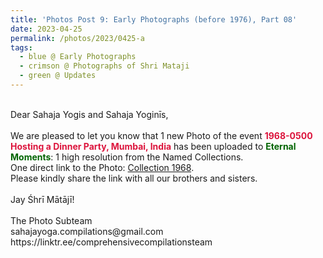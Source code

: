 ```yaml
---
title: 'Photos Post 9: Early Photographs (before 1976), Part 08'
date: 2023-04-25
permalink: /photos/2023/0425-a
tags:
  - blue @ Early Photographs
  - crimson @ Photographs of Shri Mataji
  - green @ Updates
---
```


<p>
<br>
Dear Sahaja Yogis and Sahaja Yoginīs,<br>
<br>
We are pleased to let you know that 1 new Photo of the event <font color="Crimson"><b>1968-0500 Hosting a Dinner Party, Mumbai, India</b></font> has been uploaded to <font color="DarkGreen"><b>Eternal Moments</b></font>: 1 high resolution from the Named Collections.<br>
One direct link to the Photo: <a href="https://eternalmoments.smugmug.com/Collections/Mrs-Kalpana-Srivastava-Collection/1968/"> Collection 1968</a>.<br>
Please kindly share the link with all our brothers and sisters.<br>

<br>
Jay Śhrī Mātājī!<br>
<br>
The Photo Subteam<br>
sahajayoga.compilations@gmail.com<br>
https://linktr.ee/comprehensivecompilationsteam<br>
</p>